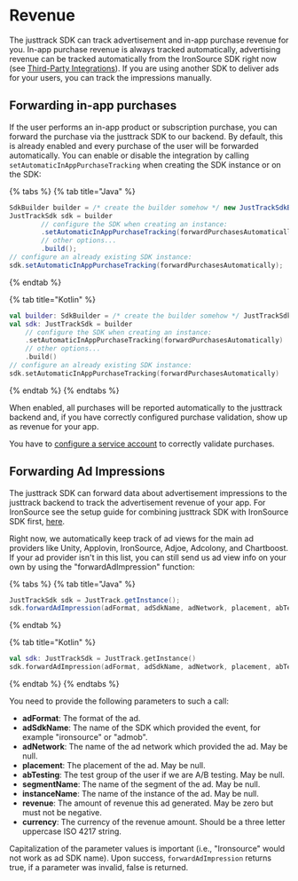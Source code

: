 # Revenue

The justtrack SDK can track advertisement and in-app purchase revenue for you. In-app purchase revenue is always tracked automatically, advertising revenue can be tracked automatically from the IronSource SDK right now (see [Third-Party Integrations](broken-reference)). If you are using another SDK to deliver ads for your users, you can track the impressions manually.

## Forwarding in-app purchases

If the user performs an in-app product or subscription purchase, you can forward the purchase via the justtrack SDK to our backend. By default, this is already enabled and every purchase of the user will be forwarded automatically. You can enable or disable the integration by calling `setAutomaticInAppPurchaseTracking` when creating the SDK instance or on the SDK:

{% tabs %}
{% tab title="Java" %}
```java
SdkBuilder builder = /* create the builder somehow */ new JustTrackSdkBuilder(this, BuildConfig.APP_KEY);
JustTrackSdk sdk = builder
        // configure the SDK when creating an instance:
        .setAutomaticInAppPurchaseTracking(forwardPurchasesAutomatically)
        // other options...
        .build();
// configure an already existing SDK instance:
sdk.setAutomaticInAppPurchaseTracking(forwardPurchasesAutomatically);
```
{% endtab %}

{% tab title="Kotlin" %}
```kotlin
val builder: SdkBuilder = /* create the builder somehow */ JustTrackSdkBuilder(this, BuildConfig.APP_KEY)
val sdk: JustTrackSdk = builder
    // configure the SDK when creating an instance:
    .setAutomaticInAppPurchaseTracking(forwardPurchasesAutomatically)
    // other options...
    .build()
// configure an already existing SDK instance:
sdk.setAutomaticInAppPurchaseTracking(forwardPurchasesAutomatically)
```
{% endtab %}
{% endtabs %}

When enabled, all purchases will be reported automatically to the justtrack backend and, if you have correctly configured purchase validation, show up as revenue for your app.

You have to [configure a service account](https://docs.justtrack.io/product-features/cost-and-revenue-aggregation/in-app-purchase-revenue/google-play-store) to correctly validate purchases.

## Forwarding Ad Impressions

The justtrack SDK can forward data about advertisement impressions to the justtrack backend to track the advertisement revenue of your app. For IronSource see the setup guide for combining justtrack SDK with IronSource SDK first, [here](broken-reference).

Right now, we automatically keep track of ad views for the main ad providers like Unity, Applovin, IronSource, Adjoe, Adcolony, and Chartboost. If your ad provider isn't in this list, you can still send us ad view info on your own by using the "forwardAdImpression" function:

{% tabs %}
{% tab title="Java" %}
```java
JustTrackSdk sdk = JustTrack.getInstance();
sdk.forwardAdImpression(adFormat, adSdkName, adNetwork, placement, abTesting, segmentName, instanceName, revenue, currency);
```
{% endtab %}

{% tab title="Kotlin" %}
```kotlin
val sdk: JustTrackSdk = JustTrack.getInstance()
sdk.forwardAdImpression(adFormat, adSdkName, adNetwork, placement, abTesting, segmentName, instanceName, revenue, currency)
```
{% endtab %}
{% endtabs %}

You need to provide the following parameters to such a call:

* **adFormat**: The format of the ad.
* **adSdkName**: The name of the SDK which provided the event, for example "ironsource" or "admob".
* **adNetwork**: The name of the ad network which provided the ad. May be null.
* **placement**: The placement of the ad. May be null.
* **abTesting**: The test group of the user if we are A/B testing. May be null.
* **segmentName**: The name of the segment of the ad. May be null.
* **instanceName**: The name of the instance of the ad. May be null.
* **revenue**: The amount of revenue this ad generated. May be zero but must not be negative.
* **currency**: The currency of the revenue amount. Should be a three letter uppercase ISO 4217 string.

Capitalization of the parameter values is important (i.e., "Ironsource" would not work as ad SDK name). Upon success, `forwardAdImpression` returns true, if a parameter was invalid, false is returned.


